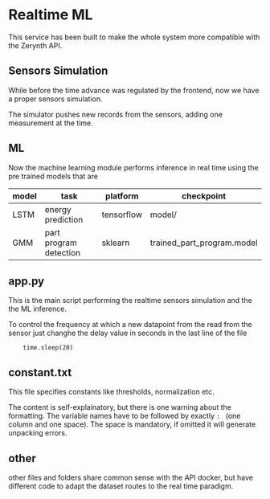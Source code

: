 # Realtime ML

This service has been built to make the whole system more compatible with the Zerynth API.

## Sensors Simulation

While before the time advance was regulated by the frontend, now we have a proper sensors simulation.

The simulator pushes new records from the sensors, adding one measurement at the time.

## ML

Now the machine learning module performs inference in real time using the pre trained models that are

| model | task                   | platform   | checkpoint                 |
|-------|------------------------|------------|----------------------------|
| LSTM  | energy prediction      | tensorflow | model/                     |
| GMM   | part program detection | sklearn    | trained_part_program.model |

## app.py

This is the main script performing the realtime sensors simulation and the the ML inference.

To control the frequency at which a new datapoint from the read from the sensor just changhe the delay value in seconds in the last line of the file

```
    time.sleep(20)
```

## constant.txt

This file specifies constants like thresholds, normalization etc.

The content is self-explainatory, but there is one warning about the formatting. The variable names have to be followed by exactly `: ` (one column and one space).
The space is mandatory, if omitted it will generate unpacking errors.

## other

other files and folders share common sense with the API docker, but have different code to adapt the dataset routes to the real time paradigm.
